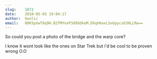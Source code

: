 ```yaml
---
slug:    1072
date:    2010-05-03 19:04:17
author:  Goolic
email:   0OK5pXwT8q9H.B2TMYoxP3d9GDkeM.DXqhKwxLSnUpycsOJHLLRw==
---
```


So could you post a photo of the bridge and the warp core?

I know it wont look like the ones on Star Trek but i'd be cool to be
proven wrong O.O
